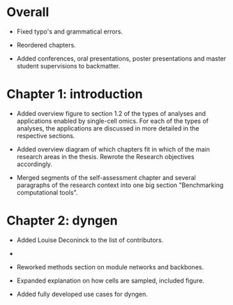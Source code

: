 # Overall

* Fixed typo's and grammatical errors.

* Reordered chapters.

* Added conferences, oral presentations, poster presentations and master student supervisions to backmatter.

# Chapter 1: introduction

* Added overview figure to section 1.2 of the types of analyses and applications enabled by single-cell omics. For each of the types of analyses, the applications are discussed in more detailed in the respective sections.

* Added overview diagram of which chapters fit in which of the main research areas in the thesis. Rewrote the Research objectives accordingly.

* Merged segments of the self-assessment chapter and several paragraphs of the research context into one big section "Benchmarking computational tools".

# Chapter 2: dyngen

* Added Louise Deconinck to the list of contributors.

* 

* Reworked methods section on module networks and backbones.

* Expanded explanation on how cells are sampled, included figure.

* Added fully developed use cases for dyngen.
